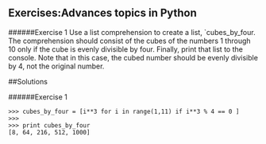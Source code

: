 ## Exercises:Advances topics in Python

######Exercise 1
Use a list comprehension to create a list, `cubes_by_four.
The comprehension should consist of the cubes of the numbers 1 through 10 only if the cube is evenly divisible by four.
Finally, print that list to the console.
Note that in this case, the cubed number should be evenly divisible by 4, not the original number.

##Solutions

######Exercise 1
```
>>> cubes_by_four = [i**3 for i in range(1,11) if i**3 % 4 == 0 ]
>>>
>>> print cubes_by_four
[8, 64, 216, 512, 1000]
```

